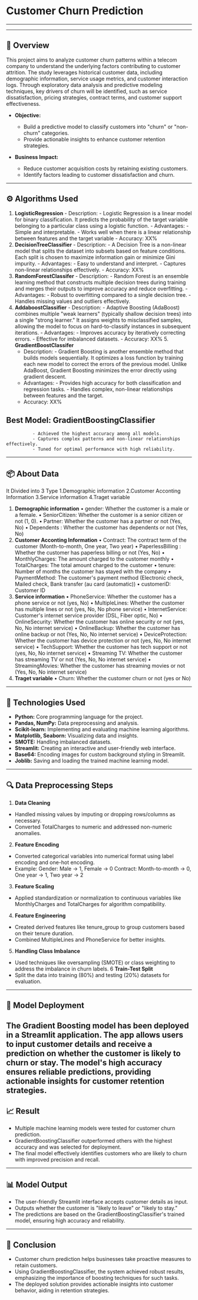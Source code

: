 # Customer Churn Prediction
---
---
## 📝 Overview
This project aims to analyze customer churn patterns within a telecom company to understand the underlying factors contributing to customer attrition. The study leverages historical customer data, including demographic information, service usage metrics, and customer interaction logs. Through exploratory data analysis and predictive modeling techniques, key drivers of churn will be identified, such as service dissatisfaction, pricing strategies, contract terms, and customer support effectiveness.
  - **Objective:**
    -  Build a predictive model to classify customers into "churn" or "non-churn" categories.
    -  Provide actionable insights to enhance customer retention strategies.
   
  - **Business Impact:**
    -  Reduce customer acquisition costs by retaining existing customers.
    -  Identify factors leading to customer dissatisfaction and churn.
---
## ⚙ Algorithms Used
   1. **LogisticRegression**
     - Description:
              - Logistic Regression is a linear model for binary classification. It predicts the probability of the target variable belonging to a particular class using a logistic function.
     - Advantages:
              - Simple and interpretable.
              - Works well when there is a linear relationship between features and the target variable
     - Accuracy: XX%
   2. **DecisionTreeClassifier**
     - Description:
              - A Decision Tree is a non-linear model that splits the dataset into subsets based on feature conditions. Each split is chosen to maximize information gain or minimize Gini impurity.
     - Advantages:
              - Easy to understand and interpret.
              - Captures non-linear relationships effectively.
     - Accuracy: XX%
   3. **RandomForestClassifer**
     - Description:
              - Random Forest is an ensemble learning method that constructs multiple decision trees during training and merges their outputs to improve accuracy and reduce overfitting.
     - Advantages:
              - Robust to overfitting compared to a single decision tree.
              - Handles missing values and outliers effectively.
   4. **AddaboostClassifier**
     - Description:
              - Adaptive Boosting (AdaBoost) combines multiple "weak learners" (typically shallow decision trees) into a single "strong learner." It assigns weights to misclassified samples, allowing the 
                model to focus on hard-to-classify instances in subsequent iterations.
     - Advantages:
              - Improves accuracy by iteratively correcting errors.
              - Effective for imbalanced datasets.
     - Accuracy: XX%
    5. **GradientBoostClassifer**
      - Description:
              - Gradient Boosting is another ensemble method that builds models sequentially. It optimizes a loss function by training each new model to correct the errors of the previous model. Unlike 
                AdaBoost, Gradient Boosting minimizes the error directly using gradient descent.
      - Advantages:
              - Provides high accuracy for both classification and regression tasks.
              - Handles complex, non-linear relationships between features and the target.
      - Accuracy: XX%
## Best Model: GradientBoostingClassifier
              - Achieved the highest accuracy among all models.
              - Captures complex patterns and non-linear relationships effectively.
              - Tuned for optimal performance with high reliability.
---
## 📦 About Data
It Divided into 3 Type
1.Demographic information
2.Customer Acconting Information
3.Service information
4.Traget variable

1. **Demographic information**
   • gender: Whether the customer is a male or a female.
   • SeniorCitizen: Whether the customer is a senior citizen or not (1, 0).
   • Partner: Whether the customer has a partner or not (Yes, No)
   • Dependents : Whether the customer has dependents or not (Yes, No)
2. **Customer Acconting Information**
   • Contract: The contract term of the customer (Month-to-month, One year, Two year)
   • PaperlessBilling : Whether the customer has paperless billing or not (Yes, No)
   • MonthlyCharges: The amount charged to the customer monthly
   • TotalCharges: The total amount charged to the customer
   • tenure: Number of months the customer has stayed with the company
   • PaymentMethod: The customer's payment method (Electronic check, Mailed check, Bank transfer (au card (automatic))
   • customeriD: Customer ID
3. **Service information**
   • PhoneService: Whether the customer has a phone service or not (yes, No)
   • MultipleLines: Whether the customer has multiple lines or not (yes, No, No phone service)
   • InternetService: Customer's internet service provider (DSL, Fiber optic, No)
   • OnlineSecurity: Whether the customer has online security or not (yes, No, No internet service)
   • OnlineBackup: Whether the customer has online backup or not (Yes, No, No internet service)
   • DeviceProtection: Whether the customer has device protection or not (yes, No, No internet service)
   • TechSupport: Whether the customer has tech support or not (yes, No, No internet service)
   • Streaming TV: Whether the customer has streaming TV or not (Yes, No, No internet service)
   • StreamingMovies: Whether the customer has streaming movies or not (Yes, No, No internet service)
4. **Traget variable**
   • Churn: Whether the customer churn or not (yes or No)
---
## 🤖 Technologies Used
  - **Python:** Core programming language for the project.
  - **Pandas, NumPy:** Data preprocessing and analysis.
  - **Scikit-learn:** Implementing and evaluating machine learning algorithms.
  - **Matplotlib, Seaborn:** Visualizing data and insights.
  - **SMOTE:** Handling imbalanced datasets.
  - **Streamlit:** Creating an interactive and user-friendly web interface.
  - **Base64:** Encoding images for custom background styling in Streamlit.
  - **Joblib:** Saving and loading the trained machine learning model.
---
## 🔍 Data Preprocessing Steps
1. **Data Cleaning**
 - Handled missing values by imputing or dropping rows/columns as necessary.
 - Converted TotalCharges to numeric and addressed non-numeric anomalies.
2. **Feature Encoding**
 - Converted categorical variables into numerical format using label encoding and one-hot encoding.
 - Example:
   Gender: Male → 1, Female → 0
   Contract: Month-to-month → 0, One year → 1, Two year → 2
3. **Feature Scaling**
 - Applied standardization or normalization to continuous variables like MonthlyCharges and TotalCharges for algorithm compatibility.
4. **Feature Engineering**
 - Created derived features like tenure_group to group customers based on their tenure duration.
 - Combined MultipleLines and PhoneService for better insights.
5. **Handling Class Imbalance**
 - Used techniques like oversampling (SMOTE) or class weighting to address the imbalance in churn labels.
6 **Train-Test Split**
 - Split the data into training (80%) and testing (20%) datasets for evaluation.
---
## 📌 Model Deployment
The Gradient Boosting model has been deployed in a Streamlit application. The app allows users to input customer details and receive a prediction on whether the customer is likely to churn or stay. The model's high accuracy ensures reliable predictions, providing actionable insights for customer retention strategies.
---
## 📈 Result
- Multiple machine learning models were tested for customer churn prediction.
- GradientBoostingClassifier outperformed others with the highest accuracy and was selected for deployment.
- The final model effectively identifies customers who are likely to churn with improved precision and recall.
---
## 📊 Model Output
- The user-friendly Streamlit interface accepts customer details as input.
- Outputs whether the customer is "likely to leave" or "likely to stay."
- The predictions are based on the GradientBoostingClassifier's trained model, ensuring high accuracy and reliability.
---
## 🎯 Conclusion
- Customer churn prediction helps businesses take proactive measures to retain customers.
- Using GradientBoostingClassifier, the system achieved robust results, emphasizing the importance of boosting techniques for such tasks.
- The deployed solution provides actionable insights into customer behavior, aiding in retention strategies.



















